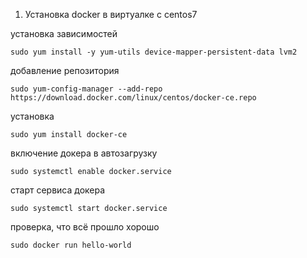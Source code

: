 1. Установка docker
в виртуалке с centos7

установка зависимостей
```
sudo yum install -y yum-utils device-mapper-persistent-data lvm2
```

добавление репозитория
```
sudo yum-config-manager --add-repo https://download.docker.com/linux/centos/docker-ce.repo
```

установка
```
sudo yum install docker-ce
```

включение докера в автозагрузку
```
sudo systemctl enable docker.service
```

старт сервиса докера
```
sudo systemctl start docker.service
```

проверка, что всё прошло хорошо
```
sudo docker run hello-world
```
